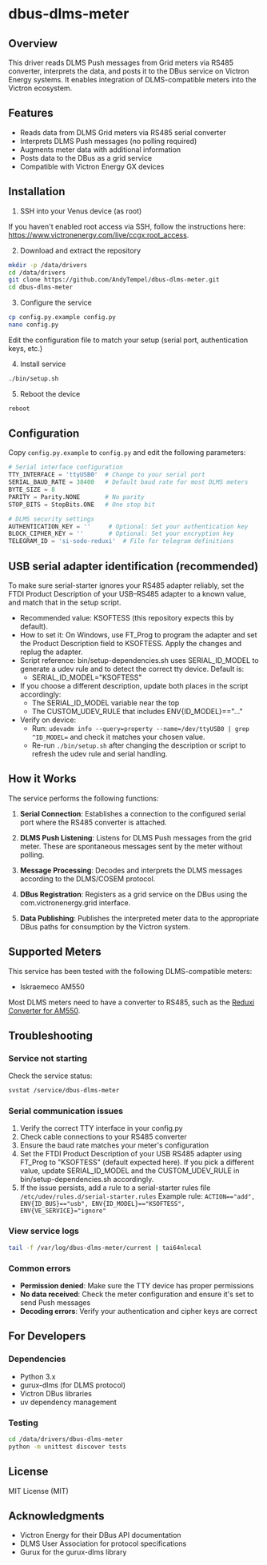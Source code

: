 # dbus-dlms-meter

## Overview

This driver reads DLMS Push messages from Grid meters via RS485 converter, interprets the data, and posts it to the DBus service on Victron Energy systems. It enables integration of DLMS-compatible meters into the Victron ecosystem.

## Features

- Reads data from DLMS Grid meters via RS485 serial converter
- Interprets DLMS Push messages (no polling required)
- Augments meter data with additional information
- Posts data to the DBus as a grid service
- Compatible with Victron Energy GX devices

## Installation

1. SSH into your Venus device (as root)

If you haven't enabled root access via SSH, follow the instructions here: https://www.victronenergy.com/live/ccgx:root_access.

2. Download and extract the repository

```bash
mkdir -p /data/drivers
cd /data/drivers
git clone https://github.com/AndyTempel/dbus-dlms-meter.git
cd dbus-dlms-meter
```

3. Configure the service

```bash
cp config.py.example config.py
nano config.py
```

Edit the configuration file to match your setup (serial port, authentication keys, etc.)

4. Install service

```bash
./bin/setup.sh
```

5. Reboot the device

```bash
reboot
```

## Configuration

Copy `config.py.example` to `config.py` and edit the following parameters:

```python
# Serial interface configuration
TTY_INTERFACE = 'ttyUSB0'  # Change to your serial port
SERIAL_BAUD_RATE = 38400   # Default baud rate for most DLMS meters
BYTE_SIZE = 8
PARITY = Parity.NONE       # No parity
STOP_BITS = StopBits.ONE   # One stop bit

# DLMS security settings
AUTHENTICATION_KEY = ''     # Optional: Set your authentication key
BLOCK_CIPHER_KEY = ''       # Optional: Set your encryption key
TELEGRAM_ID = 'si-sodo-reduxi'  # File for telegram definitions
```

## USB serial adapter identification (recommended)

To make sure serial-starter ignores your RS485 adapter reliably, set the FTDI Product Description of your USB–RS485 adapter to a known value, and match that in the setup script.

- Recommended value: KSOFTESS (this repository expects this by default).
- How to set it: On Windows, use FT_Prog to program the adapter and set the Product Description field to KSOFTESS. Apply the changes and replug the adapter.
- Script reference: bin/setup-dependencies.sh uses SERIAL_ID_MODEL to generate a udev rule and to detect the correct tty device. Default is:
  - SERIAL_ID_MODEL="KSOFTESS"
- If you choose a different description, update both places in the script accordingly:
  - The SERIAL_ID_MODEL variable near the top
  - The CUSTOM_UDEV_RULE that includes ENV{ID_MODEL}=="..."
- Verify on device:
  - Run: `udevadm info --query=property --name=/dev/ttyUSB0 | grep ^ID_MODEL=` and check it matches your chosen value.
  - Re-run `./bin/setup.sh` after changing the description or script to refresh the udev rule and serial handling.

## How it Works

The service performs the following functions:

1. **Serial Connection**: Establishes a connection to the configured serial port where the RS485 converter is attached.

2. **DLMS Push Listening**: Listens for DLMS Push messages from the grid meter. These are spontaneous messages sent by the meter without polling.

3. **Message Processing**: Decodes and interprets the DLMS messages according to the DLMS/COSEM protocol.

4. **DBus Registration**: Registers as a grid service on the DBus using the com.victronenergy.grid interface.

5. **Data Publishing**: Publishes the interpreted meter data to the appropriate DBus paths for consumption by the Victron system.

## Supported Meters

This service has been tested with the following DLMS-compatible meters:
- Iskraemeco AM550

Most DLMS meters need to have a converter to RS485, such as the [Reduxi Converter for AM550](https://support.reduxi.eu/hc/en-us/articles/13592127131409-Reduxi-Converter-for-Iskraemeco-AM550-meter).

## Troubleshooting

### Service not starting

Check the service status:
```bash
svstat /service/dbus-dlms-meter
```

### Serial communication issues

1. Verify the correct TTY interface in your config.py
2. Check cable connections to your RS485 converter
3. Ensure the baud rate matches your meter's configuration
4. Set the FTDI Product Description of your USB RS485 adapter using FT_Prog to "KSOFTESS" (default expected here). If you pick a different value, update SERIAL_ID_MODEL and the CUSTOM_UDEV_RULE in bin/setup-dependencies.sh accordingly.
5. If the issue persists, add a rule to a serial-starter rules file `/etc/udev/rules.d/serial-starter.rules`
   Example rule: ```ACTION=="add", ENV{ID_BUS}=="usb", ENV{ID_MODEL}=="KSOFTESS",                   ENV{VE_SERVICE}="ignore"```



### View service logs

```bash
tail -f /var/log/dbus-dlms-meter/current | tai64nlocal
```

### Common errors

- **Permission denied**: Make sure the TTY device has proper permissions
- **No data received**: Check the meter configuration and ensure it's set to send Push messages
- **Decoding errors**: Verify your authentication and cipher keys are correct

## For Developers

### Dependencies

- Python 3.x
- gurux-dlms (for DLMS protocol)
- Victron DBus libraries
- uv dependency management

### Testing

```bash
cd /data/drivers/dbus-dlms-meter
python -m unittest discover tests
```

## License

MIT License (MIT)

## Acknowledgments

- Victron Energy for their DBus API documentation
- DLMS User Association for protocol specifications
- Gurux for the gurux-dlms library
